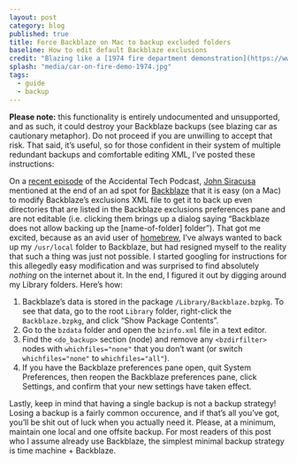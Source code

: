 ```yaml
---
layout: post
category: blog
published: true
title: Force Backblaze on Mac to backup excluded folders
baseline: How to edit default Backblaze exclusions
credit: "Blazing like a [1974 fire department demonstration](https://www.flickr.com/photos/usnationalarchives/4271777745)"
splash: "media/car-on-fire-demo-1974.jpg"
tags: 
  - guide
  - backup
---
```


**Please note:** this functionality is entirely undocumented and unsupported, and as such, it could destroy your Backblaze backups (see blazing car as cautionary metaphor). Do not proceed if you are unwilling to accept that risk. That said, it’s useful, so for those confident in their system of multiple redundant backups and comfortable editing XML, I’ve posted these instructions:

On a [recent episode][atp-episode] of the Accidental Tech Podcast, [John Siracusa][] mentioned at the end of an ad spot for [Backblaze][] that it is easy (on a Mac) to modify Backblaze’s exclusions XML file to get it to back up even directories that are listed in the Backblaze exclusions preferences pane and are not editable (i.e. clicking them brings up a dialog saying “Backblaze does not allow backing up the [name-of-folder] folder”). That got me excited, because as an avid user of [homebrew][], I’ve always wanted to back up my `/usr/local` folder to Backblaze, but had resigned myself to the reality that such a thing was just not possible. I started googling for instructions for this allegedly easy modification and was surprised to find absolutely *nothing* on the internet about it. In the end, I figured it out by digging around my Library folders. Here’s how:

1. Backblaze’s data is stored in the package `/Library/Backblaze.bzpkg`. To see that data, go to the root `Library` folder, right-click the `Backblaze.bzpkg`, and click “Show Package Contents”.
2. Go to the `bzdata` folder and open the `bzinfo.xml` file in a text editor.
3. Find the `<do_backup>` section (node) and remove any `<bzdirfilter>` nodes with `whichfiles="none"` that you don’t want (or switch `whichfiles="none"` to `whichfiles="all"`).
4. If you have the Backblaze preferences pane open, quit System Preferences, then reopen the Backblaze preferences pane, click Settings, and confirm that your new settings have taken effect.

Lastly, keep in mind that having a single backup is not a backup strategy! Losing a backup is a fairly common occurence, and if that’s all you’ve got, you’ll be shit out of luck when you actually need it. Please, at a minimum, maintain one local and one offsite backup. For most readers of this post who I assume already use Backblaze, the simplest minimal backup strategy is time machine + Backblaze.

[atp-episode]: http://atp.fm/episodes/97
[John Siracusa]: http://hypercritical.co/about/
[Backblaze]: https://www.backblaze.com/atp
[homebrew]: http://brew.sh/